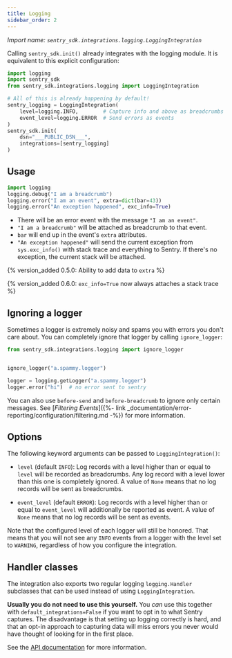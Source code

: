 ```yaml
---
title: Logging
sidebar_order: 2
---
```

*Import name: `sentry_sdk.integrations.logging.LoggingIntegration`*

Calling ``sentry_sdk.init()`` already integrates with the logging module. It is
equivalent to this explicit configuration:

```python
import logging
import sentry_sdk
from sentry_sdk.integrations.logging import LoggingIntegration

# All of this is already happening by default!
sentry_logging = LoggingIntegration(
    level=logging.INFO,        # Capture info and above as breadcrumbs
    event_level=logging.ERROR  # Send errors as events
)
sentry_sdk.init(
    dsn="___PUBLIC_DSN___",
    integrations=[sentry_logging]
)
```

## Usage

```python
import logging
logging.debug("I am a breadcrumb")
logging.error("I am an event", extra=dict(bar=43))
logging.error("An exception happened", exc_info=True)
```

* There will be an error event with the message `"I am an event"`.
* `"I am a breadcrumb"` will be attached as breadcrumb to that event.
* `bar` will end up in the event's `extra` attributes.
* `"An exception happened"` will send the current exception from
  `sys.exc_info()` with stack trace and everything to Sentry. If there's no
  exception, the current stack will be attached.

{% version_added 0.5.0: Ability to add data to `extra` %}

{% version_added 0.6.0: `exc_info=True` now always attaches a stack trace %}

## Ignoring a logger

Sometimes a logger is extremely noisy and spams you with errors you don't care
about. You can completely ignore that logger by calling `ignore_logger`:

```python
from sentry_sdk.integrations.logging import ignore_logger


ignore_logger("a.spammy.logger")

logger = logging.getLogger("a.spammy.logger")
logger.error("hi")  # no error sent to sentry
```

You can also use `before-send` and `before-breadcrumb` to ignore
only certain messages. See [_Filtering Events_]({%- link
_documentation/error-reporting/configuration/filtering.md -%}) for more information.

## Options

The following keyword arguments can be passed to `LoggingIntegration()`:

* `level` (default `INFO`): Log records with a level higher than or equal to
  `level` will be recorded as breadcrumbs. Any log record with a level lower
  than this one is completely ignored. A value of `None` means that no log
  records will be sent as breadcrumbs.

* `event_level` (default `ERROR`): Log records with a level higher than or equal
  to `event_level` will additionally be reported as event. A value of `None`
  means that no log records will be sent as events.
  
Note that the configured level of each logger will still be honored. That means
that you will not see any `INFO` events from a logger with the level set to `WARNING`,
regardless of how you configure the integration.

## Handler classes

The integration also exports two regular logging `logging.Handler` subclasses
that can be used instead of using `LoggingIntegration`.

**Usually you do not need to use this yourself.** You *can* use this together
with `default_integrations=False` if you want to opt in to what Sentry
captures. The disadvantage is that setting up logging correctly is hard, and
that an opt-in approach to capturing data will miss errors you never would have
thought of looking for in the first place.

See the [API
documentation](https://getsentry.github.io/sentry-python/integrations/logging.m.html#header-classes)
for more information.
